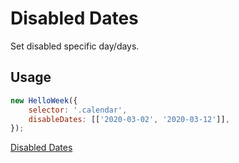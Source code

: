 # Disabled Dates

Set disabled specific day/days.

## Usage

```js
new HelloWeek({
    selector: '.calendar',
    disableDates: [['2020-03-02', '2020-03-12']],
});
```
[Disabled Dates](../demos/disabled-dates.html ':include :type=iframe width=100% height=600px')
